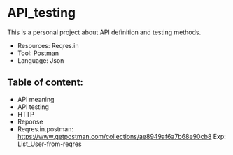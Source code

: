 # API_testing
This is a personal project about API definition and testing methods.
- Resources: Reqres.in
- Tool: Postman
- Language: Json

## Table of content:
- API meaning
- API testing
- HTTP
- Reponse
- Reqres.in.postman: https://www.getpostman.com/collections/ae8949af6a7b68e90cb8
    Exp: List_User-from-reqres
